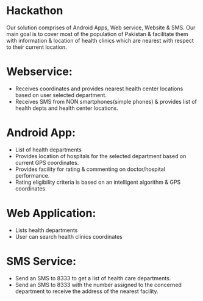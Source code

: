 Hackathon
=========

Our solution comprises of Android Apps, Web service, Website & SMS. Our main goal is to cover most of the population of Pakistan 
& facilitate them with information & location of health clinics which are nearest with respect to their current location. 


Webservice:
===========

- Receives coordinates and provides nearest health center locations based on user selected department.
- Receives SMS from NON smartphones(simple phones) & provides list of health depts and health center locations.


Android App:
============

- List of health departments
- Provides location of hospitals for the selected department based on current GPS coordinates.
- Provides facility for rating & commenting on doctor/hospital performance.
- Rating eligibility criteria is based on an intelligent algorithm & GPS coordinates.



Web Application:
=================

- Lists health departments 
- User can search health clinics coordinates

SMS Service:
=================

- Send an SMS to 8333 to get a list of health care departments.
- Send an SMS to 8333 with the number assigned to the concerned department to receive the address of the nearest facility.
